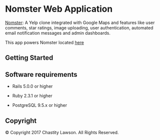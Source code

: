 # Nomster Web Application

[Nomster](http://nomster-chastity.herokuapp.com): A Yelp clone integrated with Google Maps and features like user comments, star ratings, image uploading, user authentication, automated email notification messages and admin dashboards.

This app powers Nomster located [here](http://nomster-chastity.herokuapp.com)

## Getting Started

## Software requirements

- Rails 5.0.0 or higher

- Ruby 2.3.1 or higher

- PostgreSQL 9.5.x or higher

## Copyright

&copy; Copyright 2017 Chastity Lawson. All Rights Reserved.